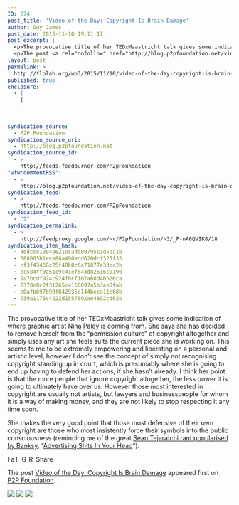 ```yaml
---
ID: 674
post_title: 'Video of the Day: Copyright Is Brain Damage'
author: Guy James
post_date: 2015-11-10 19:11:17
post_excerpt: |
  <p>The provocative title of her TEDxMaastricht talk gives some indication of where graphic artist Nina Paley is coming from. She says she has decided to remove herself from the &ldquo;permission culture&rdquo; of copyright altogether and simply uses any art she feels suits the current piece she is working on. This seems to me to be [&hellip;]</p>
  <p>The post <a rel="nofollow" href="http://blog.p2pfoundation.net/video-of-the-day-copyright-is-brain-damage/2015/11/18">Video of the Day: Copyright Is Brain Damage</a> appeared first on <a rel="nofollow" href="http://blog.p2pfoundation.net/">P2P Foundation</a>.</p>
layout: post
permalink: >
  http://flolab.org/wp3/2015/11/10/video-of-the-day-copyright-is-brain-damage/
published: true
enclosure:
  - |
    |
        
        
        
syndication_source:
  - P2P Foundation
syndication_source_uri:
  - http://blog.p2pfoundation.net
syndication_source_id:
  - >
    http://feeds.feedburner.com/P2pFoundation
"wfw:commentRSS":
  - >
    http://blog.p2pfoundation.net/video-of-the-day-copyright-is-brain-damage/2015/11/18/feed
syndication_feed:
  - >
    http://feeds.feedburner.com/P2pFoundation
syndication_feed_id:
  - "2"
syndication_permalink:
  - >
    http://feedproxy.google.com/~r/P2pFoundation/~3/_P-nA6QVIK8/18
syndication_item_hash:
  - 4ddcce1004a621ec3dd80795c3d5aa1b
  - 688005b1ece88a490add620dcf325f35
  - cf3f43468c25f48b0c6a71877e33cc2b
  - ec584ff0a51c9c41ef643d82516c0190
  - 9a7bcdf924c924f0cf107a68d40b26ca
  - 2370c8c2f31265c4168097a5b3ab0fab
  - c0afb697b90f842935e144beca11e68b
  - 739a1175c4222d1557692ae4892cd62b
---
```

The provocative title of her TEDxMaastricht talk gives some indication of where graphic artist [Nina Paley][1] is coming from. She says she has decided to remove herself from the “permission culture” of copyright altogether and simply uses any art she feels suits the current piece she is working on. This seems to me to be extremely empowering and liberating on a personal and artistic level, however I don’t see the concept of simply not recognising copyright standing up in court, which is presumably where she is going to end up having to defend her actions, if she hasn’t already. I think her point is that the more people that ignore copyright altogether, the less power it is going to ultimately have over us. However those most interested in copyright are usually not artists, but lawyers and businesspeople for whom it is a way of making money, and they are not likely to stop respecting it any time soon.

She makes the very good point that those most defensive of their own copyright are those who most insistently force their symbols into the public consciousness (reminding me of the great [Sean Tejaratchi rant popularised by Banksy][2], “[Advertising Shits In Your Head][3]“).



<a class="a2a_button_facebook" href="http://www.addtoany.com/add_to/facebook?linkurl=http%3A%2F%2Fblog.p2pfoundation.net%2Fvideo-of-the-day-copyright-is-brain-damage%2F2015%2F11%2F18&linkname=Video%20of%20the%20Day%3A%20Copyright%20Is%20Brain%20Damage" title="Facebook" rel="nofollow"><img src="http://blog.p2pfoundation.net/wp-content/plugins/add-to-any/icons/facebook.png" width="16" height="16" alt="Facebook" /></a><a class="a2a_button_twitter" href="http://www.addtoany.com/add_to/twitter?linkurl=http%3A%2F%2Fblog.p2pfoundation.net%2Fvideo-of-the-day-copyright-is-brain-damage%2F2015%2F11%2F18&linkname=Video%20of%20the%20Day%3A%20Copyright%20Is%20Brain%20Damage" title="Twitter" rel="nofollow"><img src="http://blog.p2pfoundation.net/wp-content/plugins/add-to-any/icons/twitter.png" width="16" height="16" alt="Twitter" /></a><a class="a2a_button_google_plus" href="http://www.addtoany.com/add_to/google_plus?linkurl=http%3A%2F%2Fblog.p2pfoundation.net%2Fvideo-of-the-day-copyright-is-brain-damage%2F2015%2F11%2F18&linkname=Video%20of%20the%20Day%3A%20Copyright%20Is%20Brain%20Damage" title="Google+" rel="nofollow"><img src="http://blog.p2pfoundation.net/wp-content/plugins/add-to-any/icons/google_plus.png" width="16" height="16" alt="Google+" /></a><a class="a2a_button_reddit" href="http://www.addtoany.com/add_to/reddit?linkurl=http%3A%2F%2Fblog.p2pfoundation.net%2Fvideo-of-the-day-copyright-is-brain-damage%2F2015%2F11%2F18&linkname=Video%20of%20the%20Day%3A%20Copyright%20Is%20Brain%20Damage" title="Reddit" rel="nofollow"><img src="http://blog.p2pfoundation.net/wp-content/plugins/add-to-any/icons/reddit.png" width="16" height="16" alt="Reddit" /></a><a class="a2a_dd a2a_target addtoany_share_save" href="https://www.addtoany.com/share#url=http%3A%2F%2Fblog.p2pfoundation.net%2Fvideo-of-the-day-copyright-is-brain-damage%2F2015%2F11%2F18&title=Video%20of%20the%20Day%3A%20Copyright%20Is%20Brain%20Damage" id="wpa2a_2"><img src="http://blog.p2pfoundation.net/wp-content/plugins/add-to-any/share_save_120_16.png" width="120" height="16" alt="Share" /></a>

The post <a rel="nofollow" href="http://blog.p2pfoundation.net/video-of-the-day-copyright-is-brain-damage/2015/11/18">Video of the Day: Copyright Is Brain Damage</a> appeared first on <a rel="nofollow" href="http://blog.p2pfoundation.net/">P2P Foundation</a>.

<div class="feedflare">
  <a href="http://feeds.feedburner.com/~ff/P2pFoundation?a=_P-nA6QVIK8:g-jdfE9dI38:7Q72WNTAKBA"><img src="http://feeds.feedburner.com/~ff/P2pFoundation?d=7Q72WNTAKBA" border="0" /></img></a> <a href="http://feeds.feedburner.com/~ff/P2pFoundation?a=_P-nA6QVIK8:g-jdfE9dI38:D7DqB2pKExk"><img src="http://feeds.feedburner.com/~ff/P2pFoundation?i=_P-nA6QVIK8:g-jdfE9dI38:D7DqB2pKExk" border="0" /></img></a> <a href="http://feeds.feedburner.com/~ff/P2pFoundation?a=_P-nA6QVIK8:g-jdfE9dI38:2mJPEYqXBVI"><img src="http://feeds.feedburner.com/~ff/P2pFoundation?d=2mJPEYqXBVI" border="0" /></img></a>
</div>

<img src="http://feeds.feedburner.com/~r/P2pFoundation/~4/_P-nA6QVIK8" height="1" width="1" alt="" />

 [1]: http://blog.p2pfoundation.net/is-culture-a-commons-or-is-it-free/2011/07/16
 [2]: https://boingboing.net/2012/03/13/is-banksy-on-advertising-p.html
 [3]: http://strikemag.org/advertising-shits-in-your-head/
